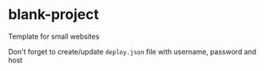 # blank-project
Template for small websites

Don't forget to create/update `deploy.json` file with username, password and host